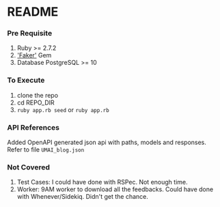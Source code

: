 # README

### Pre Requisite
  1. Ruby >= 2.7.2
  2. ['Faker'](https://github.com/faker-ruby/faker) Gem
  3. Database PostgreSQL >= 10

### To Execute
1. clone the repo
2. cd REPO_DIR
3. `ruby app.rb seed` or `ruby app.rb`  


### API References

Added OpenAPI generated json api with paths, models and responses.
Refer to file `UMAI_blog.json`

### Not Covered

1. Test Cases: I could have done with RSPec. Not enough time.
2. Worker: 9AM worker to download all the feedbacks. Could have done with Whenever/Sidekiq. Didn't get the chance.